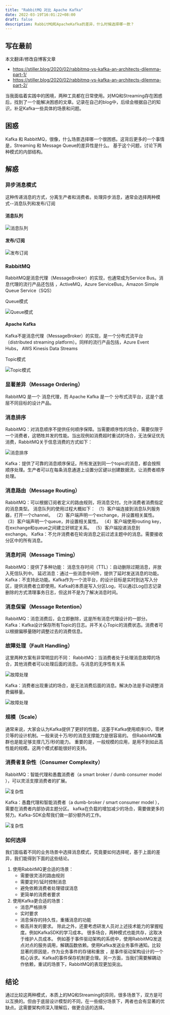 ```yaml
---
title: "RabbitMQ 对比 Apache Kafka"
date: 2022-03-19T16:01:22+08:00
draft: false
description: RabbitMQ和ApacheKafka的差异，什么时候选择哪一款？
---
```


<!--more-->

## 写在最前

本文翻译/修改自博客文章
- https://stiller.blog/2020/02/rabbitmq-vs-kafka-an-architects-dilemma-part-1/
- https://stiller.blog/2020/02/rabbitmq-vs-kafka-an-architects-dilemma-part-2/

当我面临着实践中的困境，两种工具都在日常使用。对MQ和Streaming存在困惑后，找到了一个能解决困惑的文章。记录在自己的blog中，后续会根据自己的知识，补足Kafka一些具体的场景和问题。

## 困惑

Kafka 和 RabbitMQ，很像，什么场景选择哪一个很困惑。这背后更多的一个事情是，Streaming 和 Message Queue的差异性是什么。
基于这个问题，讨论下两种模式的内部结构。


## 解惑

### 异步消息模式

这种传递消息的方式，分离生产者和消费者。处理异步消息，通常会选择两种模式--消息队列和发布/订阅

#### 消息队列

![消息队列](./img/pic11.png)

#### 发布/订阅

![发布订阅](./img/pic12.png)

### RabbitMQ
RabbitMQ是消息代理（MessageBroker）的实现，也通常成为Service Bus。消息代理的流行产品还包括	，ActiveMQ，Azure ServiceBus，Amazon Simple Queue Service（SQS）

Queue模式

![Queue模式](./img/pic13.png)

#### Apache Kafka
Kafka不是消息代理（MessageBroker）的实现，是一个分布式流平台（distributed streaming platform）。同样的流行产品包括，Azure Event Hubs， AWS Kinesis Data Streams

Topic模式

![Topic模式](./img/pic14.png)

### 显著差异（Message Ordering）
RabbitMQ 是一个 消息代理，而 Apache Kafka 是一个 分布式流平台，这是个底层不同目标的设计产品。

### 消息排序
RabbitMQ：对消息顺序不提供任何顺序保障。当需要顺序性的场合，需要仅限于一个消费者，这牺牲并发的性能。当出现例如消费超时重试的场合，无法保证优先消费，RabbitMQ关于信息消费的方式如下：

![消息排序](./img/pic21.png)

Kafka：提供了可靠的消息顺序保证。所有发送到同一个topic的消息，都会按照顺序处理。生产者可以在每条消息通道上设置分区键以创建数据流，让消费者顺序处理。

### 消息路由（Message Routing）
RabbitMQ：可以根据订阅者定义的路由规则，将消息交付。允许消费者消费指定的消息类型。
消息队列的使用过程大概如下：
（1）客户端连接到消息队列服务器，打开一个channel。
（2）客户端声明一个exchange，并设置相关属性。
（3）客户端声明一个queue，并设置相关属性。
（4）客户端使用routing key，在exchange和queue之间建立好绑定关系。
（5）客户端投递消息到exchange。
Kafka：不允许消费者在轮询消息之前过滤主题中的消息。需要接收分区中的所有消息。

### 消息时间（Message Timing）
RabbitMQ：提供了多种功能：
消息生存时间（TTL）：自动删除过期消息，并放入死信队列中。
延迟消息：通过一些消息中间件，提供了延时发送消息的功能。
Kafka：不支持此功能。Kafka作为一个流平台，的设计目标是实时到达写入分区，提供消费者立即使用。Kafka的本质是写入分区Log，可以通过Log日志记录删除的方式清理事务日志，但这并不是为了解决消息时间。

### 消息保留（Message Retention）
RabbitMQ：消息消费后，会立即删除，这是所有消息代理设计的一部分。
Kafka：Kafka设计保存所有Topic的日志。并不关心Topic的消费状态。消费者可以根据偏移量随时调整过去的消费信息。

### 故障处理（Fault Handling）
这里两种方案有非常明显的不同：
RabbitMQ：当消费者处于处理消息故障的场合，其他消费者可以处理后面的消息。与消息的无序性有关系

![故障处理](./img/pic22.png)

Kafka：消费者出现重试的场合，是无法消费后面的消息。解决办法是手动调整消费偏移量。

![故障处理](./img/pic23.png)

### 规模（Scale）
通常来说，大家会认为Kafka提供了更好的性能，这基于Kafka使用顺序I/O，零拷贝等的设计机制。一般来说十万/秒的消息支撑能力是很容易的。
但RabbitMQ集群也是能足够支撑几万/秒的能力。
重要的是，一般规模的应用，是用不到如此高性能的规模。这两个模式都能很好的支持。

### 消费者复杂性（Consumer Complexity）
RabbitMQ：智能代理和愚蠢消费者（a smart broker / dumb consumer model ），可以灵活支撑消费者的扩展。

![复杂性](./img/pic24.png)

Kafka：愚蠢代理和智能消费者（a dumb-broker / smart consumer model ），需要在消费者内部协调主题分区。
kafka在负载的增加减少的场合，需要做更多的努力。Kafka-SDK会帮我们做一部分额外的工作。

![复杂性](./img/pic25.png)

### 如何选择
我们面临着不同的业务场景中选择消息模式，究竟要如何选择呢，基于上面的差异，我们能得到下面的这些结论。
1. 使用RabbitMQ更合适的场景：
    - 需要很灵活的路由规则
    - 需要定时/延时控制消息
    - 避免依赖消费者处理错误消息
    - 更简单的消费者要求
2. 使用Kafka更合适的场景：
   - 消息严格排序
   - 实时要求
   - 消息保存的持久性，重播消息的功能
   - 极高并发的要求。
除此之外，还要考虑研发人员对上述技术能力的掌握程度。例如KafkaSDK的学习成本。
很多场合，两种模式也能共存，这取决于维护人员成本。
例如基于事件驱动架构的系统中，使用RabbitMQ发送点对点的服务调用，解耦函数依赖。使用Kafka发送业务事件通知。比较显著的原因是，作为业务事件的存储和重放 ，是事件驱动架构设计的一个核心诉求。Kafka的事件保存机制更合理。另一方面，当我们需要解耦动作依赖，重试的场景下，RabbitMQ的表现更加突出。

## 结论
通过比较这两种模式，本质上的MQ和Streaming的异同，很多场景下，双方是可以互换的。但由于底层设计模型的不同，在一些细分场景下，两者也会有显著的优缺点。这需要架构师深入理解后，做更合适的选择。
